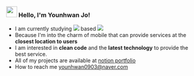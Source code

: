 ### <img src="https://github.com/TheDudeThatCode/TheDudeThatCode/blob/master/Assets/Hi.gif" width="29px"> Hello, I'm Younhwan Jo!

- I am currently studying <img src="https://img.shields.io/badge/Kotlin-0095D5?style=flat-square&logo=Kotlin&logoColor=white"/> based <img src="https://img.shields.io/badge/Android-3DDC84?style=flat-square&logo=Android&logoColor=white"/>
- Because I'm into the charm of mobile that can provide services at the **closest location to users**
- I am interested in **clean code** and the **latest technology** to provide the best service.
- All of my projects are available at [notion portfolio](https://younhwan97.notion.site/a8c6f053930445259dcae6aa364036f7)
-  How to reach me younhwan0903@naver.com

<br/>





<!-- <a href="mailto:younhwan0903@naver.com" target="_blank">
  <img src=https://img.shields.io/badge/mail-03C75A?&style=for-the-badge&logo=naver&logoColor=white alt=mail style="margin-bottom: 5px;" />
</a> -->

<!-- ## **Activity**

| 기간 | 활동 | 내용     |
|:----|:---------|:--------|
| 2022.11.15 ~ 2022.11.18 | [kakao x goorm] 9oormthon | 카카오 클라우드와 GDS(Goorm Design System) 교육 및 실습 후 해커톤 진행 <br><br> **프로젝트명**: [도롱도롱](https://github.com/dorongdorong2022/DorongDorong_Android) <br> - 대상 수상 🏆
| 2022.11.02 ~ **진행중** | 유행일지도 | 네이버 트렌드, 구글 맵 API를 활용한 제주도 지역별 트렌드 제공 앱 서비스 <br><br> **프로젝트명**: [유행일지도](https://github.com/younhwan97/maybe)|
| 2021.12.27 ~ 2022.05.30 | 동네마트 앱 개발부터 출시까지 | 부모님께서 운영하시는 마트에서 모바일을 통한 배달 서비스를 제공하기 위해 만들어진 앱 서비스 <br><br> **프로젝트명**: [HappyBuyer](https://github.com/younhwan97/happy-buyer-app) <br> https://play.google.com/store/apps/details?id=kr.co.younhwan.happybuyer|

<br/>

## **Study**

- [안드로이드 Jetpack Compose](https://github.com/younhwan97/android-jetpack-compose-practice) - (22.12.12 ~ )
- [안드로이드 Jetpack](https://github.com/younhwan97/android-jetpack-study) - (22.11.22 ~ )
- [알고리즘 스터디](https://github.com/younhwan97/algorithm-practice) - (22.05.27 ~ ) 

<br/>

## **Github Stats**

<table style="width: "100%" !important;">
  <tr>
    <td valign="top" width="50%" height="100%">
      <img src="https://github-readme-stats.vercel.app/api?username=younhwan97&show_icons=true&count_private=true&hide_border=true" align="left" style="width: 98%" />
    </td>
    <td valign="top" width="50%" height="100%">
      <img src="https://github-readme-stats.vercel.app/api/top-langs/?username=younhwan97&hide_border=true&layout=compact&hide=html,ruby,tex,scss,shell" align="left" style="width: 98%" />
    </td>
  </tr>
</table> -->